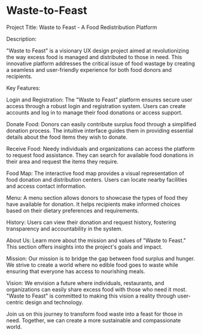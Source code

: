 # Waste-to-Feast

Project Title: Waste to Feast - A Food Redistribution Platform

Description:

"Waste to Feast" is a visionary UX design project aimed at revolutionizing the way excess food is managed and distributed to those in need. This innovative platform addresses the critical issue of food wastage by creating a seamless and user-friendly experience for both food donors and recipients.

Key Features:

Login and Registration: The "Waste to Feast" platform ensures secure user access through a robust login and registration system. Users can create accounts and log in to manage their food donations or access support.

Donate Food: Donors can easily contribute surplus food through a simplified donation process. The intuitive interface guides them in providing essential details about the food items they wish to donate.

Receive Food: Needy individuals and organizations can access the platform to request food assistance. They can search for available food donations in their area and request the items they require.

Food Map: The interactive food map provides a visual representation of food donation and distribution centers. Users can locate nearby facilities and access contact information.

Menu: A menu section allows donors to showcase the types of food they have available for donation. It helps recipients make informed choices based on their dietary preferences and requirements.

History: Users can view their donation and request history, fostering transparency and accountability in the system.

About Us: Learn more about the mission and values of "Waste to Feast." This section offers insights into the project's goals and impact.

Mission:
Our mission is to bridge the gap between food surplus and hunger. We strive to create a world where no edible food goes to waste while ensuring that everyone has access to nourishing meals.

Vision:
We envision a future where individuals, restaurants, and organizations can easily share excess food with those who need it most. "Waste to Feast" is committed to making this vision a reality through user-centric design and technology.

Join us on this journey to transform food waste into a feast for those in need. Together, we can create a more sustainable and compassionate world.
